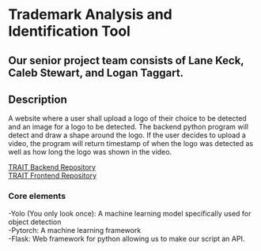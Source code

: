 # Trademark Analysis and Identification Tool
## Our senior project team consists of Lane Keck, Caleb Stewart, and Logan Taggart.
## Description
A website where a user shall upload a logo of their choice to be detected and an image for a logo to be detected. The backend python program will detect and draw a shape around the logo. If the user decides to upload 
a video, the program will return timestamp of when the logo was detected as well as how long the logo was shown in the video.

[TRAIT Backend Repository](https://github.com/logan-taggart/TRAIT-Back)  
[TRAIT Frontend Repository](https://github.com/logan-taggart/TRAIT-Front)
### Core elements
-Yolo (You only look once): A machine learning model specifically used for object detection <br>
-Pytorch: A machine learning framework <br>
-Flask: Web framework for python allowing us to make our script an API. <br>
